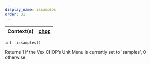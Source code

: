 ```yaml
---
display_name: issamples
order: 31
---
```

| Context(s) | [chop](../contexts/chop.html) |
| --- | --- |

`int  issamples()`

Returns 1 if the Vex CHOP’s Unit Menu is currently set to 'samples', 0
otherwise.
